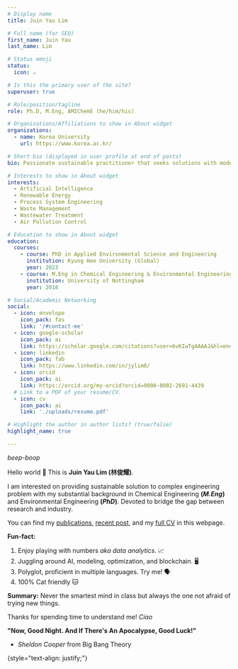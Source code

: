 ```yaml
---
# Display name
title: Juin Yau Lim 

# Full name (for SEO)
first_name: Juin Yau
last_name: Lim 

# Status emoji
status:
  icon: ☕️

# Is this the primary user of the site?
superuser: true

# Role/position/tagline
role: Ph.D, M.Eng, AMIChemE (he/him/his)

# Organizations/Affiliations to show in About widget
organizations:
  - name: Korea University
    url: https://www.korea.ac.kr/

# Short bio (displayed in user profile at end of posts)
bio: Passionate sustainable practitioner that seeks solutions with modern approaches.

# Interests to show in About widget
interests:
  - Artificial Intelligence
  - Renewable Energy
  - Process System Engineering
  - Waste Management
  - Wastewater Treatment
  - Air Pollution Control

# Education to show in About widget
education:
  courses:
    - course: PhD in Applied Environmental Science and Engineering
      institution: Kyung Hee University (Global)
      year: 2023
    - course: M.Eng in Chemical Engineering & Environmental Engineering
      institution: University of Nottingham
      year: 2018

# Social/Academic Networking
social:
  - icon: envelope
    icon_pack: fas
    link: '/#contact-me'
  - icon: google-scholar
    icon_pack: ai
    link: https://scholar.google.com/citations?user=6vKIwTgAAAAJ&hl=en#
  - icon: linkedin
    icon_pack: fab
    link: https://www.linkedin.com/in/jylim8/
  - icon: orcid
    icon_pack: ai
    link: https://orcid.org/my-orcid?orcid=0000-0002-2691-4439
  # Link to a PDF of your resume/CV.
  - icon: cv
    icon_pack: ai
    link: './uploads/resume.pdf'

# Highlight the author in author lists? (true/false)
highlight_name: true

---
```


*beep-boop* 

Hello world 👋 This is **Juin Yau Lim (林俊耀)**. 

I am interested on providing sustainable solution to complex engineering problem with my substantial background in Chemical Engineering **(*M.Eng*)** and Environmental Engineering **(*PhD*)**. Devoted to bridge the gap between research and industry.

You can find my [publications](./publication/), [recent post](./post/), and my [full CV](/uploads/resume.pdf) in this webpage.

**Fun-fact:**
1. Enjoy playing with numbers _aka data analytics_.             📈
2. Juggling around AI, modeling, optimization, and blockchain.  🖥️
3. Polyglot, proficient in multiple languages. Try me!          🗣️
4. 100% Cat friendly                                            🐱

**Summary:**
Never the smartest mind in class but always the one not afraid of trying new things. 

Thanks for spending time to understand me! *Ciao*

**"Now, Good Night. And If There's An Apocalypse, Good Luck!"** 
- _Sheldon Cooper_ from Big Bang Theory

{style="text-align: justify;"}